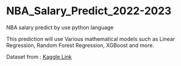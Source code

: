 # NBA_Salary_Predict_2022-2023
NBA salary predict by use python language

This prediction will use Various mathematical models such as
Linear Regression, Random Forest Regression, XGBoost and more.

Dataset from : [Kaggle Link](https://www.kaggle.com/datasets/jamiewelsh2/nba-player-salaries-2022-23-season/data)
